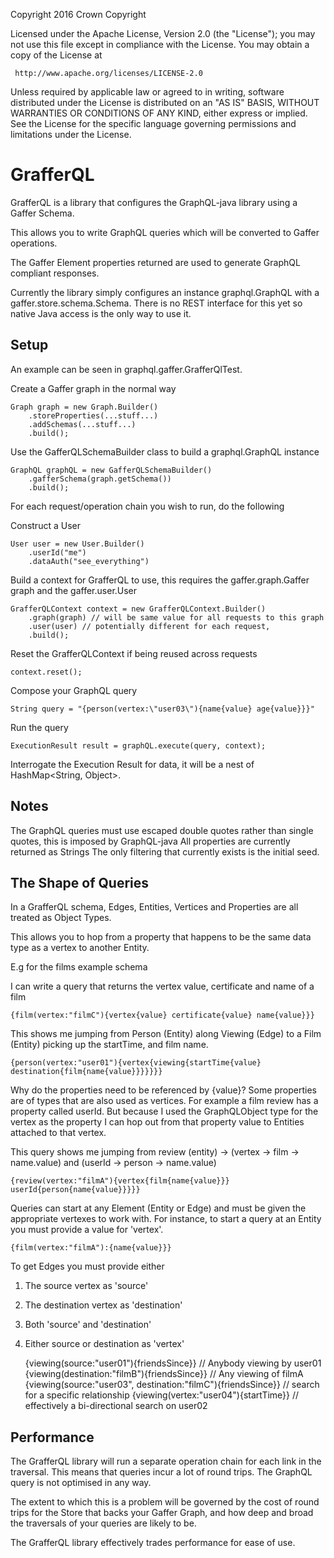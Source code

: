   Copyright 2016 Crown Copyright

  Licensed under the Apache License, Version 2.0 (the "License");
  you may not use this file except in compliance with the License.
  You may obtain a copy of the License at

     http://www.apache.org/licenses/LICENSE-2.0

  Unless required by applicable law or agreed to in writing, software
  distributed under the License is distributed on an "AS IS" BASIS,
  WITHOUT WARRANTIES OR CONDITIONS OF ANY KIND, either express or implied.
  See the License for the specific language governing permissions and
  limitations under the License.

GrafferQL
==================================

GrafferQL is a library that configures the GraphQL-java library using a Gaffer Schema.

This allows you to write GraphQL queries which will be converted to Gaffer operations.

The Gaffer Element properties returned are used to generate GraphQL compliant responses.

Currently the library simply configures an instance graphql.GraphQL with a gaffer.store.schema.Schema.
There is no REST interface for this yet so native Java access is the only way to use it.

Setup
------------------
An example can be seen in graphql.gaffer.GrafferQlTest.

Create a Gaffer graph in the normal way

    Graph graph = new Graph.Builder()
        .storeProperties(...stuff...)
        .addSchemas(...stuff...)
        .build();
        
Use the GafferQLSchemaBuilder class to build a graphql.GraphQL instance

    GraphQL graphQL = new GafferQLSchemaBuilder()
        .gafferSchema(graph.getSchema())
        .build();
        
For each request/operation chain you wish to run, do the following

Construct a User

    User user = new User.Builder()
        .userId("me")
        .dataAuth("see_everything")
                
Build a context for GrafferQL to use, this requires the gaffer.graph.Gaffer graph and the gaffer.user.User

    GrafferQLContext context = new GrafferQLContext.Builder()
        .graph(graph) // will be same value for all requests to this graph
        .user(user) // potentially different for each request, 
        .build();
                
Reset the GrafferQLContext if being reused across requests

    context.reset();
  
Compose your GraphQL query

    String query = "{person(vertex:\"user03\"){name{value} age{value}}}"
  
Run the query

    ExecutionResult result = graphQL.execute(query, context);
  
Interrogate the Execution Result for data, it will be a nest of HashMap<String, Object>.

Notes
------------------
The GraphQL queries must use escaped double quotes rather than single quotes, this is imposed by GraphQL-java
All properties are currently returned as Strings
The only filtering that currently exists is the initial seed.

The Shape of Queries
------------------
In a GrafferQL schema, Edges, Entities, Vertices and Properties are all treated as Object Types.

This allows you to hop from a property that happens to be the same data type as a vertex to another Entity.

E.g for the films example schema
  
I can write a query that returns the vertex value, certificate and name of a film

    {film(vertex:"filmC"){vertex{value} certificate{value} name{value}}}

This shows me jumping from Person (Entity) along Viewing (Edge) to a Film (Entity)
picking up the startTime, and film name.

    {person(vertex:"user01"){vertex{viewing{startTime{value} destination{film{name{value}}}}}}}

Why do the properties need to be referenced by {value}? Some properties are of types that are also
used as vertices. For example a film review has a property called userId. But because I used the GraphQLObject type
for the vertex as the property I can hop out from that property value to Entities attached to that vertex.

This query shows me jumping from review (entity) -> (vertex -> film -> name.value) and (userId -> person -> name.value)

    {review(vertex:"filmA"){vertex{film{name{value}}} userId{person{name{value}}}}}

Queries can start at any Element (Entity or Edge) and must be given the appropriate vertexes to work with.
For instance, to start a query at an Entity you must provide a value for 'vertex'.

    {film(vertex:"filmA"):{name{value}}}
  
To get Edges you must provide either
1. The source vertex as 'source'
2. The destination vertex as 'destination'
3. Both 'source' and 'destination'
4. Either source or destination as 'vertex'

    {viewing(source:"user01"){friendsSince}} // Anybody viewing by user01
    {viewing(destination:"filmB"){friendsSince}} // Any viewing of filmA
    {viewing(source:"user03", destination:"filmC"){friendsSince}} // search for a specific relationship
    {viewing(vertex:"user04"){startTime}} // effectively a bi-directional search on user02
  
Performance
------------------
The GrafferQL library will run a separate operation chain for each link in the traversal. This means that queries incur
a lot of round trips. The GraphQL query is not optimised in any way.

The extent to which this is a problem will be governed by the cost of round trips for the Store that backs your Gaffer Graph,
and how deep and broad the traversals of your queries are likely to be.

The GrafferQL library effectively trades performance for ease of use.
